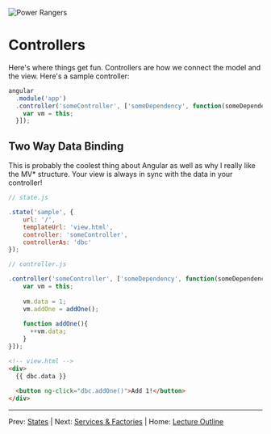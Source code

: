 ![Power Rangers](http://30.media.tumblr.com/38512230168dfe85a34042a7c60b5f37/tumblr_n5aaqxKSQ51r0j0yso4_400.gif)
# Controllers

Here's where things get fun. Controllers are how we connect the model and the view. Here's a sample controller:

```js
angular
  .module('app')
  .controller('someController', ['someDependency', function(someDependency){
    var vm = this;
  }]);
```

## Two Way Data Binding

This is probably the coolest thing about Angular as well as why I really like the MV* structure. Your view is always in sync with the data in
your controller!


```js
// state.js

.state('sample', {
	url: '/',
	templateUrl: 'view.html',
	controller: 'someController',
	controllerAs: 'dbc'
});
```


```js
// controller.js

.controller('someController', ['someDependency', function(someDependency){
    var vm = this;
    
    vm.data = 1;
    vm.addOne = addOne();
    
    function addOne(){
      ++vm.data;
    }
}]);
```


```html
<!-- view.html -->
<div>
  {{ dbc.data }}
  
  <button ng-click="dbc.addOne()">Add 1!</button>
</div>

```
____________________
Prev: [States](./states.md) | Next: [Services & Factories](./services-and-factories.md) |
Home: [Lecture Outline](../README.md)
